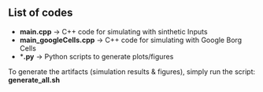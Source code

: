 ## List of codes

- **main.cpp** -> C++ code for simulating with sinthetic Inputs
- **main_googleCells.cpp** -> C++ code for simulating with Google Borg Cells
- ***.py** -> Python scripts to generate plots/figures

To generate the artifacts (simulation results & figures), simply run the script: **generate_all.sh**
